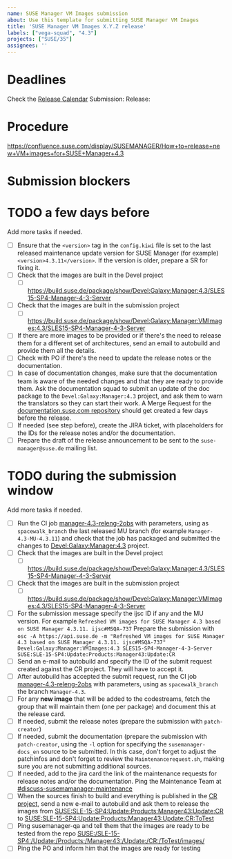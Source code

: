 ```yaml
---
name: SUSE Manager VM Images submission
about: Use this template for submitting SUSE Manager VM Images
title: 'SUSE Manager VM Images X.Y.Z release'
labels: ["vega-squad", "4.3"]
projects: ["SUSE/35"]
assignees: ''
---
```


# Deadlines

Check the [Release Calendar](https://confluence.suse.com/display/SUSEMANAGER/Release+calendar)
Submission: 
Release: 

# Procedure

https://confluence.suse.com/display/SUSEMANAGER/How+to+release+new+VM+images+for+SUSE+Manager+4.3

# Submission blockers


# TODO a few days before

Add more tasks if needed.

- [ ] Ensure that the `<version>` tag in the `config.kiwi` file is set to the last released maintenance update version for SUSE Manager (for example) `<version>4.3.11</version>`. If the version is older, prepare a SR for fixing it.
- [ ] Check that the images are built in the Devel project
  - [ ] https://build.suse.de/package/show/Devel:Galaxy:Manager:4.3/SLES15-SP4-Manager-4-3-Server
- [ ] Check that the images are built in the submission project
  - [ ] https://build.suse.de/package/show/Devel:Galaxy:Manager:VMImages:4.3/SLES15-SP4-Manager-4-3-Server
- [ ] If there are more images to be provided or if there's the need to release them for a different set of architectures, send an email to autobuild and provide them all the details.
- [ ] Check with PO if there's the need to update the release notes or the documentation. 
- [ ] In case of documentation changes, make sure that the documentation team is aware of the needed changes and that they are ready to provide them. Ask the documentation squad to submit an update of the doc package to the `Devel:Galaxy:Manager:4.3` project, and ask them to warn the translators so they can start their work. A Merge Request for the [documentation.suse.com repository](https://gitlab.suse.de/susedoc/docserv-external-tree-suma) should get created a few days before the release.
- [ ] If needed (see step before), create the JIRA ticket, with placeholders for the IDs for the release notes and/or the documentation.
- [ ] Prepare the draft of the release announcement to be sent to the `suse-manager@suse.de` mailing list.

# TODO during the submission window

Add more tasks if needed.

- [ ] Run the CI job [manager-4.3-releng-2obs](https://ci.suse.de/view/Manager/view/Manager-4.3/job/manager-4.3-releng-2obs/) with parameters, using as `spacewalk_branch` the last released MU branch (for example `Manager-4.3-MU-4.3.11`) and check that the job has packaged and submitted the changes to [Devel:Galaxy:Manager:4.3](https://build.suse.de/project/show/Devel:Galaxy:Manager:4.3) project.
- [ ] Check that the images are built in the Devel project
  - [ ] https://build.suse.de/package/show/Devel:Galaxy:Manager:4.3/SLES15-SP4-Manager-4-3-Server
- [ ] Check that the images are built in the submission project
  - [ ] https://build.suse.de/package/show/Devel:Galaxy:Manager:VMImages:4.3/SLES15-SP4-Manager-4-3-Server
- [ ] For the submission message specify the ijsc ID if any and the MU version. For example `Refreshed VM images for SUSE Manager 4.3 based on SUSE Manager 4.3.11. ijsc#MSQA-737`
Prepare the submission with `osc -A https://api.suse.de -m "Refreshed VM images for SUSE Manager 4.3 based on SUSE Manager 4.3.11. ijsc#MSQA-737" Devel:Galaxy:Manager:VMImages:4.3 SLES15-SP4-Manager-4-3-Server SUSE:SLE-15-SP4:Update:Products:Manager43:Update:CR`
- [ ] Send an e-mail to autobuild and specify the ID of the submit request created against the CR project. They will have to accept it.
- [ ] After autobuild has accepted the submit request, run the CI job [manager-4.3-releng-2obs](https://ci.suse.de/view/Manager/view/Manager-4.3/job/manager-4.3-releng-2obs/) with parameters, using as `spacewalk_branch` the branch `Manager-4.3`.
- [ ] For any **new image** that will be added to the codestreams, fetch the group that will maintain them (one per package) and document this at the release card.
- [ ] If needed, submit the release notes (prepare the submission with `patch-creator`)
- [ ] If needed, submit the documentation (prepare the submission with `patch-creator`, using the `-l` option for specifying the `susemanager-docs_en` source to be submitted. In this case, don't forget to adjust the patchinfos and don't forget to review the `Maintenancerequest.sh`, making sure you are not submitting additional sources.
- [ ] If needed, add to the jira card the link of the maintenance requests for release notes and/or the documentation. Ping the Maintenance Team at [#discuss-susemamanager-maintenance](https://app.slack.com/client/T02863RC2AC/C02DEF2U0E5)
- [ ] When the sources finish to build and everything is published in the [CR project](https://build.suse.de/project/show/SUSE:SLE-15-SP4:Update:Products:Manager43:Update:CR), send a new e-mail to autobuild and ask them to release the images from [SUSE:SLE-15-SP4:Update:Products:Manager43:Update:CR](https://build.suse.de/project/show/SUSE:SLE-15-SP4:Update:Products:Manager43:Update:CR) to [SUSE:SLE-15-SP4:Update:Products:Manager43:Update:CR:ToTest](https://build.suse.de/project/show/SUSE:SLE-15-SP4:Update:Products:Manager43:Update:CR:ToTest)
- [ ] Ping susemanager-qa and tell them that the images are ready to be tested from the repo [SUSE:/SLE-15-SP4:/Update:/Products:/Manager43:/Update:/CR:/ToTest/images/](https://download.suse.de/ibs/SUSE:/SLE-15-SP4:/Update:/Products:/Manager43:/Update:/CR:/ToTest/images/)
- [ ] Ping the PO and inform him that the images are ready for testing

